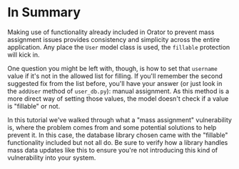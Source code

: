 # In Summary

Making use of functionality already included in Orator to prevent mass assignment issues provides consistency and simplicity across the entire application. Any place the `User` model class is used, the `fillable` protection will kick in.

One question you might be left with, though, is how to set that `username` value if it's not in the allowed list for filling. If you'll remember the second suggested fix from the list before, you'll have your answer (or just look in the `addUser` method of `user_db.py`): manual assignment. As this method is a more direct way of setting those values, the model doesn't check if a value is "fillable" or not.

In this tutorial we've walked through what a "mass assignment" vulnerability is, where the problem comes from and some potential solutions to help prevent it. In this case, the database library chosen came with the "fillable" functionality included but not all do. Be sure to verify how a library handles mass data updates like this to ensure you're not introducing this kind of vulnerability into your system.
